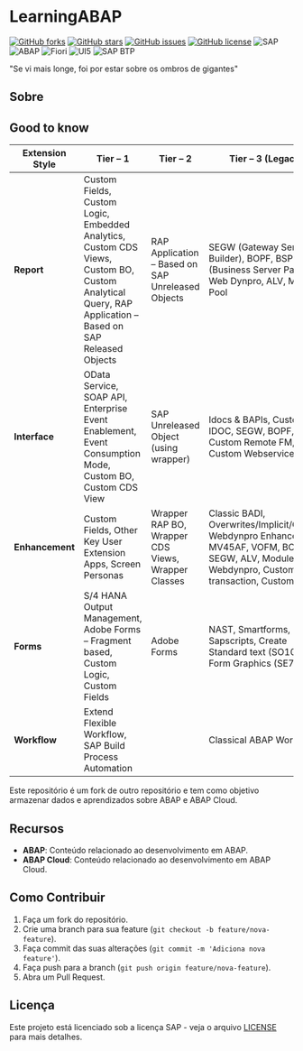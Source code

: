 # LearningABAP

[![GitHub forks](https://img.shields.io/github/forks/edmilson-nascimento/LearningABAP?style=social)](https://github.com/edmilson-nascimento/LearningABAP/network/members)
[![GitHub stars](https://img.shields.io/github/stars/edmilson-nascimento/LearningABAP?style=social)](https://github.com/edmilson-nascimento/LearningABAP/stargazers)
[![GitHub issues](https://img.shields.io/github/issues/edmilson-nascimento/LearningABAP)](https://github.com/edmilson-nascimento/LearningABAP/issues)
[![GitHub license](https://img.shields.io/github/license/edmilson-nascimento/LearningABAP)](https://github.com/edmilson-nascimento/LearningABAP/blob/main/LICENSE)
![SAP](https://img.shields.io/badge/SAP-000000?style=flat&logo=sap&logoColor=white)
![ABAP](https://img.shields.io/badge/ABAP-0A9EDC?style=flat&logo=sap&logoColor=white)
![Fiori](https://img.shields.io/badge/Fiori-0A9EDC?style=flat&logo=sap&logoColor=white)
![UI5](https://img.shields.io/badge/UI5-0A9EDC?style=flat&logo=sap&logoColor=white)
![SAP BTP](https://img.shields.io/badge/SAP%20BTP-0A9EDC?style=flat&logo=sap&logoColor=white)

"Se vi mais longe, foi por estar sobre os ombros de gigantes"

## Sobre

## Good to know

| Extension Style | Tier – 1 | Tier – 2 | Tier – 3 (Legacy) |
|----------------|----------|----------|--------------------|
| **Report** | Custom Fields, Custom Logic, Embedded Analytics, Custom CDS Views, Custom BO, Custom Analytical Query, RAP Application – Based on SAP Released Objects | RAP Application – Based on SAP Unreleased Objects | SEGW (Gateway Service Builder), BOPF, BSP (Business Server Pages), Web Dynpro, ALV, Module Pool |
| **Interface** | OData Service, SOAP API, Enterprise Event Enablement, Event Consumption Mode, Custom BO, Custom CDS View | SAP Unreleased Object (using wrapper) | Idocs & BAPIs, Custom IDOC, SEGW, BOPF, Custom Remote FM, Custom Webservice |
| **Enhancement** | Custom Fields, Other Key User Extension Apps, Screen Personas | Wrapper RAP BO, Wrapper CDS Views, Wrapper Classes | Classic BADI, Overwrites/Implicit/Clones, Webdynpro Enhancement, MV45AF, VOFM, BOPF, SEGW, ALV, Module Pool, Webdynpro, Custom transaction, Custom FM |
| **Forms** | S/4 HANA Output Management, Adobe Forms – Fragment based, Custom Logic, Custom Fields | Adobe Forms | NAST, Smartforms, Sapscripts, Create Standard text (SO10), Form Graphics (SE78) |
| **Workflow** | Extend Flexible Workflow, SAP Build Process Automation |  | Classical ABAP Workflow |

Este repositório é um fork de outro repositório e tem como objetivo armazenar dados e aprendizados sobre ABAP e ABAP Cloud.

## Recursos

- **ABAP**: Conteúdo relacionado ao desenvolvimento em ABAP.
- **ABAP Cloud**: Conteúdo relacionado ao desenvolvimento em ABAP Cloud.

## Como Contribuir

1. Faça um fork do repositório.
2. Crie uma branch para sua feature (`git checkout -b feature/nova-feature`).
3. Faça commit das suas alterações (`git commit -m 'Adiciona nova feature'`).
4. Faça push para a branch (`git push origin feature/nova-feature`).
5. Abra um Pull Request.

## Licença

Este projeto está licenciado sob a licença SAP - veja o arquivo [LICENSE](LICENSE) para mais detalhes.

